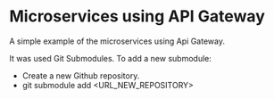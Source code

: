# Microservices using API Gateway
A simple example of the microservices using Api Gateway.

It was used Git Submodules.
To add a new submodule:
- Create a new Github repository. 
- git submodule add <URL_NEW_REPOSITORY>
